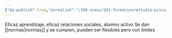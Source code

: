 ```yaml
---
{"dg-publish":true,"permalink":"/200-areas/201-formacion/estudio-psico/liderazgo-democratico/","dgPassFrontmatter":true}
---
```


Eficaz aprendizaje, eficaz relaciones sociales, alumno activo
Se dan [[normas\|normas]] y se cumplen, pueden ser flexibles pero con límites